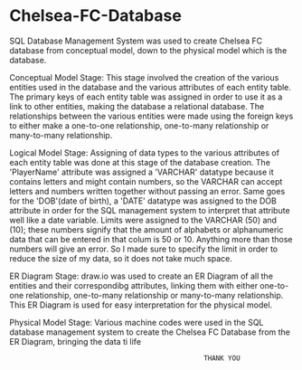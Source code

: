 # Chelsea-FC-Database
SQL Database Management System was used to create Chelsea FC database from conceptual model, down to the physical model which is the database.

Conceptual Model Stage: This stage involved the creation of the various entities used in the database and the various attributes of each entity table. The primary keys of each entity table was assigned in order to use it as a link to other entities, making the database a relational database. The relationships between the various entities were made using the foreign keys to either make a one-to-one relationship, one-to-many relationship or many-to-many relationship. 
 
Logical Model Stage: Assigning of data types to the various attributes of each entity table was done at this stage of the database creation. The 'PlayerName' attribute was assigned a 'VARCHAR' datatype because it contains letters and might contain numbers, so the VARCHAR can accept letters and numbers written together without passing an error. Same goes for the 'DOB'(date of birth), a 'DATE' datatype was assigned to the DOB attribute in order for the SQL management system to interpret that attribute well like a date variable. Limits were assigned to the VARCHAR (50) and (10); these numbers signify that the amount of alphabets or alphanumeric data that can be entered in that colum is 50 or 10. Anything more than those numbers will give an error. So I made sure to specify the limit in order to reduce the size of my data, so it does not take much space.

ER Diagram Stage: draw.io was used to create an ER Diagram of all the entities and their correspondibg attributes, linking them with either one-to-one relationship, one-to-many relationship or many-to-many relationship. This ER Diagram is used for easy interpretation for the physical model.

Physical Model Stage: Various machine codes were used in the SQL database management system to create the Chelsea FC Database from the ER Diagram, bringing the data ti life
				
				

													THANK YOU